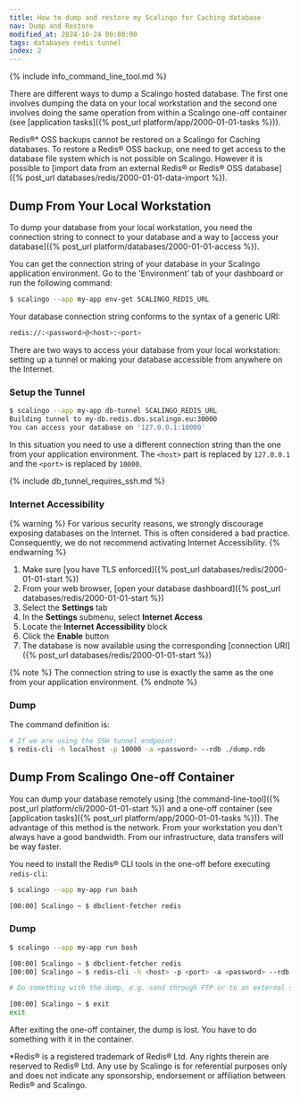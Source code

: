 ```yaml
---
title: How to dump and restore my Scalingo for Caching database
nav: Dump and Restore
modified_at: 2024-10-24 00:00:00
tags: databases redis tunnel
index: 2
---
```


{% include info_command_line_tool.md %}

There are different ways to dump a Scalingo hosted database. The first one involves dumping the data on your local workstation and the second one involves doing the same operation from within a Scalingo one-off container (see [application tasks]({% post_url platform/app/2000-01-01-tasks %})).

Redis®* OSS backups cannot be restored on a Scalingo for Caching databases. To restore a Redis® OSS backup, one need to get access to the database file system which is not possible on Scalingo. However it is possible to [import data from an external Redis® or Redis® OSS database]({% post_url databases/redis/2000-01-01-data-import %}).

## Dump From Your Local Workstation

To dump your database from your local workstation, you need the connection string to connect to your database and a way to [access your database]({% post_url platform/databases/2000-01-01-access %}).

You can get the connection string of your database in your Scalingo application environment. Go to the 'Environment' tab of your dashboard or run the following command:

```sh
$ scalingo --app my-app env-get SCALINGO_REDIS_URL
```

Your database connection string conforms to the syntax of a generic URI:

```sh
redis://:<password>@<host>:<port>
```

There are two ways to access your database from your local workstation: setting up a tunnel or making your database accessible from anywhere on the Internet.

### Setup the Tunnel

```sh
$ scalingo --app my-app db-tunnel SCALINGO_REDIS_URL
Building tunnel to my-db.redis.dbs.scalingo.eu:30000
You can access your database on '127.0.0.1:10000'
```

In this situation you need to use a different connection string than the one from your application environment. The `<host>` part is replaced by `127.0.0.1` and the `<port>` is replaced by `10000`.

{% include db_tunnel_requires_ssh.md %}

### Internet Accessibility

{% warning %}
For various security reasons, we strongly discourage exposing databases on the Internet. This is often considered a bad practice. Consequently, we do not recommend activating Internet Accessibility.
{% endwarning %}

1. Make sure [you have TLS enforced]({% post_url databases/redis/2000-01-01-start %})
2. From your web browser, [open your database dashboard]({% post_url databases/redis/2000-01-01-start %})
3. Select the **Settings** tab
4. In the **Settings** submenu, select **Internet Access**
5. Locate the **Internet Accessibility** block
6. Click the **Enable** button
7. The database is now available using the corresponding [connection URI]({% post_url databases/redis/2000-01-01-start %})

{% note %}
The connection string to use is exactly the same as the one from your application environment.
{% endnote %}

### Dump

The command definition is:

```sh
# If we are using the SSH tunnel endpoint:
$ redis-cli -h localhost -p 10000 -a <password> --rdb ./dump.rdb
```

## Dump From Scalingo One-off Container

You can dump your database remotely using [the command-line-tool]({% post_url platform/cli/2000-01-01-start %}) and a one-off container (see [application tasks]({% post_url platform/app/2000-01-01-tasks %})). The advantage of this method is the network. From your workstation you don't always have a good bandwidth. From our infrastructure, data transfers will be way faster.

You need to install the Redis® CLI tools in the one-off before executing `redis-cli`:

```sh
$ scalingo --app my-app run bash

[00:00] Scalingo ~ $ dbclient-fetcher redis
```

### Dump

```sh
$ scalingo --app my-app run bash

[00:00] Scalingo ~ $ dbclient-fetcher redis
[00:00] Scalingo ~ $ redis-cli -h <host> -p <port> -a <password> --rdb ./dump.rdb

# Do something with the dump, e.g. send through FTP or to an external server

[00:00] Scalingo ~ $ exit
exit
```

After exiting the one-off container, the dump is lost. You have to do something with it in the container.

*Redis® is a registered trademark of Redis® Ltd. Any rights therein are reserved to Redis® Ltd. Any use by Scalingo is for referential purposes only and does not indicate any sponsorship, endorsement or affiliation between Redis® and Scalingo.
